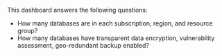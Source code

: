 This dashboard answers the following questions:

- How many databases are in each subscription, region, and resource group?
- How many databases have transparent data encryption, vulnerability assessment, geo-redundant backup enabled?

